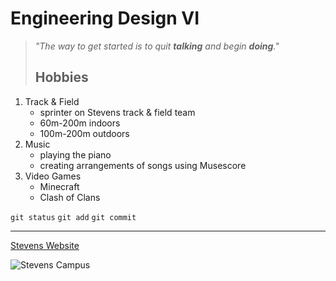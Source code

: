 # Engineering Design VI
> _"The way to get started is to quit **talking** and begin **doing**."_
> ## Hobbies
1. Track & Field
   + sprinter on Stevens track & field team
   + 60m-200m indoors
   + 100m-200m outdoors
2. Music
   + playing the piano
   + creating arrangements of songs using Musescore
3. Video Games
   + Minecraft
   + Clash of Clans

`git status`
`git add`
`git commit`

---
[Stevens Website](https://www.stevens.edu/)

![Stevens Campus](https://www.stevens.edu/_next/image?url=https%3A%2F%2Fimages.ctfassets.net%2Fmviowpldu823%2Fddac2e3249f91404d97ccc57a42e468a%2F09bf619b68c6041d99d66541b3d33e94%2FAerial-281_0003-Enhanced.jpg%3Fw%3D2400%26h%3D1350%26f%3Dcenter%26q%3D80%26fit%3Dfill&w=2400&q=80)
